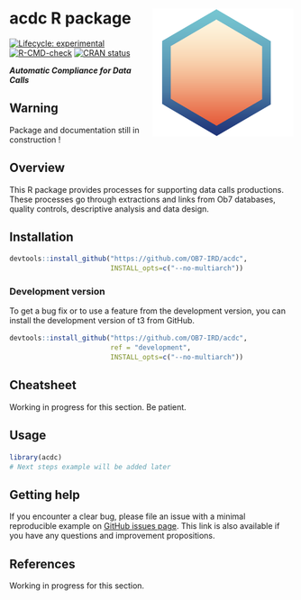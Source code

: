 
<!-- README.md is generated from README.Rmd. Please edit that file and click on Knit button at the end. -->

# acdc R package <a href='https://ob7-ird.github.io/acdc'><img src='man/figures/logo.png' align="right" /></a>

<!-- badges: start -->

[![Lifecycle:
experimental](https://img.shields.io/badge/lifecycle-experimental-orange.svg)](https://www.tidyverse.org/lifecycle/#experimental)
[![R-CMD-check](https://github.com/OB7-IRD/acdc/workflows/R-CMD-check/badge.svg)](https://github.com/OB7-IRD/acdc/actions)
[![CRAN
status](https://www.r-pkg.org/badges/version/acdc)](https://CRAN.R-project.org/package=acdc)
<!-- badges: end -->

***Automatic Compliance for Data Calls***

## Warning

Package and documentation still in construction !

## Overview

This R package provides processes for supporting data calls productions.
These processes go through extractions and links from Ob7 databases,
quality controls, descriptive analysis and data design.

## Installation

``` r
devtools::install_github("https://github.com/OB7-IRD/acdc",
                         INSTALL_opts=c("--no-multiarch"))
```

### Development version

To get a bug fix or to use a feature from the development version, you
can install the development version of t3 from GitHub.

``` r
devtools::install_github("https://github.com/OB7-IRD/acdc",
                         ref = "development",
                         INSTALL_opts=c("--no-multiarch"))
```

## Cheatsheet

Working in progress for this section. Be patient.

## Usage

``` r
library(acdc)
# Next steps example will be added later
```

## Getting help

If you encounter a clear bug, please file an issue with a minimal
reproducible example on [GitHub issues
page](https://github.com/OB7-IRD/acdc/issues). This link is also
available if you have any questions and improvement propositions.

## References

Working in progress for this section.
